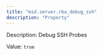 ```yaml
---
title: "mid.server.rba_debug_ssh"
description: "Property"
---
```


Description: Debug SSH Probes

Value: `true`